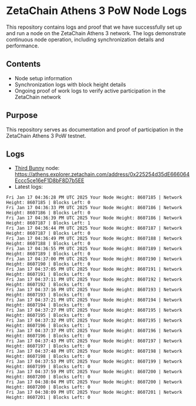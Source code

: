 # ZetaChain Athens 3 PoW Node Logs
This repository contains logs and proof that we have successfully set up and run a node on the ZetaChain Athens 3 network. The logs demonstrate continuous node operation, including synchronization details and performance.

## Contents
- Node setup information
- Synchronization logs with block height details
- Ongoing proof of work logs to verify active participation in the ZetaChain network

## Purpose
This repository serves as documentation and proof of participation in the ZetaChain Athens 3 PoW testnet.

## Logs

- [Third Bunny](https://thirdbunny.xyz/) node: https://athens.explorer.zetachain.com/address/0x225254d35dE666064Eccc5ce16eF1D8bF8D7b5EE
- Latest logs:
```
Fri Jan 17 04:36:28 PM UTC 2025 Your Node Height: 8607185 | Network Height: 8607185 | Blocks Left: 0
Fri Jan 17 04:36:33 PM UTC 2025 Your Node Height: 8607186 | Network Height: 8607186 | Blocks Left: 0
Fri Jan 17 04:36:39 PM UTC 2025 Your Node Height: 8607186 | Network Height: 8607187 | Blocks Left: 1
Fri Jan 17 04:36:44 PM UTC 2025 Your Node Height: 8607187 | Network Height: 8607187 | Blocks Left: 0
Fri Jan 17 04:36:49 PM UTC 2025 Your Node Height: 8607188 | Network Height: 8607188 | Blocks Left: 0
Fri Jan 17 04:36:55 PM UTC 2025 Your Node Height: 8607189 | Network Height: 8607189 | Blocks Left: 0
Fri Jan 17 04:37:00 PM UTC 2025 Your Node Height: 8607190 | Network Height: 8607190 | Blocks Left: 0
Fri Jan 17 04:37:05 PM UTC 2025 Your Node Height: 8607191 | Network Height: 8607191 | Blocks Left: 0
Fri Jan 17 04:37:11 PM UTC 2025 Your Node Height: 8607192 | Network Height: 8607192 | Blocks Left: 0
Fri Jan 17 04:37:16 PM UTC 2025 Your Node Height: 8607193 | Network Height: 8607193 | Blocks Left: 0
Fri Jan 17 04:37:21 PM UTC 2025 Your Node Height: 8607194 | Network Height: 8607194 | Blocks Left: 0
Fri Jan 17 04:37:27 PM UTC 2025 Your Node Height: 8607195 | Network Height: 8607195 | Blocks Left: 0
Fri Jan 17 04:37:32 PM UTC 2025 Your Node Height: 8607195 | Network Height: 8607196 | Blocks Left: 1
Fri Jan 17 04:37:37 PM UTC 2025 Your Node Height: 8607196 | Network Height: 8607196 | Blocks Left: 0
Fri Jan 17 04:37:43 PM UTC 2025 Your Node Height: 8607197 | Network Height: 8607197 | Blocks Left: 0
Fri Jan 17 04:37:48 PM UTC 2025 Your Node Height: 8607198 | Network Height: 8607198 | Blocks Left: 0
Fri Jan 17 04:37:53 PM UTC 2025 Your Node Height: 8607199 | Network Height: 8607199 | Blocks Left: 0
Fri Jan 17 04:37:59 PM UTC 2025 Your Node Height: 8607200 | Network Height: 8607200 | Blocks Left: 0
Fri Jan 17 04:38:04 PM UTC 2025 Your Node Height: 8607200 | Network Height: 8607200 | Blocks Left: 0
Fri Jan 17 04:38:09 PM UTC 2025 Your Node Height: 8607201 | Network Height: 8607201 | Blocks Left: 0
```
